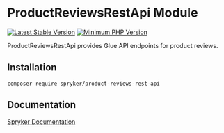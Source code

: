 # ProductReviewsRestApi Module
[![Latest Stable Version](https://poser.pugx.org/spryker/product-reviews-rest-api/v/stable.svg)](https://packagist.org/packages/spryker/product-reviews-rest-api)
[![Minimum PHP Version](https://img.shields.io/badge/php-%3E%3D%207.4-8892BF.svg)](https://php.net/)

ProductReviewsRestApi provides Glue API endpoints for product reviews.

## Installation

```
composer require spryker/product-reviews-rest-api
```

## Documentation

[Spryker Documentation](https://docs.spryker.com)
